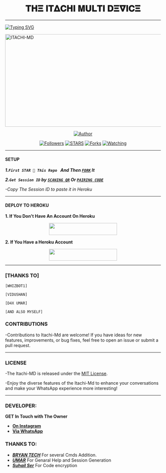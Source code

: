 <h1 align="center"> 𝚻𝚮𝚵 𝚰𝚻𝚫𝐂𝚮𝚰 𝚳𝐔𝐋𝚻𝚰 𝐃𝚵𝛁𝚰𝐂𝚵  </h1>
<p align="center">  
  
***
  
<a href="https://git.io/typing-svg"><img src="https://readme-typing-svg.demolab.com?font=Black+Ops+One&size=50&pause=1000&color=1BAFBAFF&center=true&width=910&height=100&lines=THANKS FOR CHOOSING +ITACHI-MD;MULTI+DEVICE+WHATSAPP+BOT;CREATED+BY+BRYANT+TECH;YOU'RE+CAUGHT+UNDER+MY+GENJUTSU" alt="Typing SVG" /></a>
  </p>
    <img alt="ITACHI-MD" width="700" height="300" src="https://telegra.ph/file/5777d0b39c21c46c9b2f4.jpg">
<p align="center">
<p align="center">
<a href="https://github.com/BryantXtech/Itachi-md"><img title="Author" src="https://img.shields.io/badge/ITACHI-MD-black?style=for-the-badge&logo=github"></a>
<p/>
<p align="center">
<a href="https://github.com/BryantXtech?tab=followers"><img title="Followers" src="https://img.shields.io/github/followers/BryantXtech?label=Followers&style=social"></a>
<a href="https://github.com/BryantXtech/Itachi-md/stargazers/"><img title="STARS" src="https://img.shields.io/github/stars/BryantXtech/Itachi-Md?&style=social"></a>
<a href="https://github.com/BryantXtech/Itachi-md/network/members"><img title="Forks" src="https://img.shields.io/github/forks/BryantXtech/Itachi-Md?style=social"></a>
<a href="https://github.com/BryantXtech/Itachi-md/watchers"><img title="Watching" src="https://img.shields.io/github/watchers/BryantXtech/Itachi-Md?label=Watching&style=social"></a>
  
***

#### SETUP 

***1.`First STAR 🌟 This Repo ` And Then [`FORK`](https://github.com/BryantXtech/Itachi-md) It***

***2.`Get Session ID` by [`SCANING QR`](https://bryant-tech-bot-6caf875ac89b.herokuapp.com) Or [`PAIRING CODE`](https://bryant-tech-bot-6caf875ac89b.herokuapp.com)***

*-Copy The Session ID to paste it in Heroku*

***

#### DEPLOY TO HEROKU 
**1. If You Don't Have An Account On Heroku**
    <br>
<p align="center"><a href="https://signup.heroku.com">
 <img src="https://img.shields.io/badge/Create%20Account%20Now-blue?style=for-the-badge&logo=heroku" width="220" height="38.45"/></a></p>

**2. If You Have a Heroku Account**
    <br>
<p align="center"><a href="https://dashboard.heroku.com/new?template=https://github.com/BryantXtech/Itachi-md"> <img src="https://img.shields.io/badge/DEPLOY%20NOW-blue?style=for-the-badge&logo=heroku" width="220" height="38.45"/></a></p>


***


### [THANKS TO] 
    [WHIZBOT1]
  
    [VIDUSHAN]
    
    [D4X UMAR]
    
    [AND ALSO MYSELF]
    
### CONTRIBUTIONS
-Contributions to Itachi-Md are welcome! If you have ideas for new features, improvements, or bug fixes, feel free to open an issue or submit a pull request.

***

### LICENSE 
-The Itachi-MD is released under the [MIT License](https://opensource.org/licenses/MIT).

-Enjoy the diverse features of the Itachi-Md  to enhance your conversations and make your WhatsApp experience more interesting!

***
### DEVELOPER:
**GET In Touch with The Owner**
- [**On Instagram**](https://instagram.com/BRYANT_TECH.1)
- [**Via WhatsApp**](https://wa.me/94789178807)




### THANKS TO:
- [***BRYAN TECH***](https://github.com/Bryanlover1) For several Cmds Addition.
- [***UMAR***](https://github.com/D4X-UMAR) For Genaral Help and Session Generation
- [***Suhail Ser***](https://github.com/SuhailTechInfo) For Code encryption 

